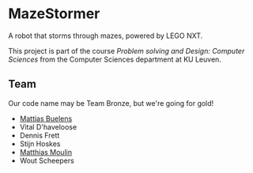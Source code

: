MazeStormer
===========

A robot that storms through mazes, powered by LEGO NXT.

This project is part of the course *Problem solving and Design: Computer Sciences* from the Computer Sciences department at KU Leuven.

Team
----

Our code name may be Team Bronze, but we're going for gold!

- [Mattias Buelens](http://github.com/MattiasBuelens)
- Vital D'haveloose
- Dennis Frett
- Stijn Hoskes
- [Matthias Moulin](http://github.com/matt77hias)
- Wout Scheepers